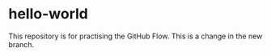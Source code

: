 # hello-world
This repository is for practising the GitHub Flow.
This is a change in the new branch.
